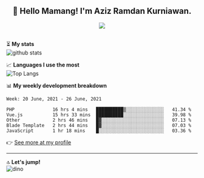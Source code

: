 <h2 align="center">👋 Hello Mamang! I'm Aziz Ramdan Kurniawan.</h2>  
<p align="center">
  <img src="https://komarev.com/ghpvc/?username=azizramdan"> <br><br>
</p>
    
⏳ **My stats**  
![github stats](https://github-readme-stats.vercel.app/api?username=azizramdan&show_icons=true&count_private=true&title_color=000&hide_border=true&hide_title=true)  

📈 **Languages I use the most**  
![Top Langs](https://github-readme-stats.vercel.app/api/top-langs/?username=azizramdan&layout=compact&langs_count=6&hide=tsql&hide_border=true&hide_title=true&exclude_repo=Futsal-Go,Futsal-Go-Admin,Sistem-Informasi-Sensus-Harian-Rawat-Inap)  

📊 **My weekly development breakdown**
<!--START_SECTION:waka-->
```text
Week: 20 June, 2021 - 26 June, 2021

PHP              16 hrs 4 mins   ██████████▒░░░░░░░░░░░░░░   41.34 % 
Vue.js           15 hrs 33 mins  ██████████░░░░░░░░░░░░░░░   39.98 % 
Other            2 hrs 46 mins   █▓░░░░░░░░░░░░░░░░░░░░░░░   07.13 % 
Blade Template   2 hrs 44 mins   █▓░░░░░░░░░░░░░░░░░░░░░░░   07.03 % 
JavaScript       1 hr 18 mins    █░░░░░░░░░░░░░░░░░░░░░░░░   03.36 % 
```
<!--END_SECTION:waka-->
👉 [See more at my profile](https://wakatime.com/@azizramdan)
***
🔝 **Let's jump!**  
![dino](https://raw.githubusercontent.com/azizramdan/azizramdan/master/dino.gif)  

